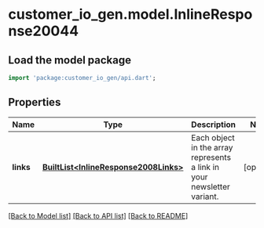 # customer_io_gen.model.InlineResponse20044

## Load the model package
```dart
import 'package:customer_io_gen/api.dart';
```

## Properties
Name | Type | Description | Notes
------------ | ------------- | ------------- | -------------
**links** | [**BuiltList&lt;InlineResponse2008Links&gt;**](InlineResponse2008Links.md) | Each object in the array represents a link in your newsletter variant. | [optional] 

[[Back to Model list]](../README.md#documentation-for-models) [[Back to API list]](../README.md#documentation-for-api-endpoints) [[Back to README]](../README.md)


